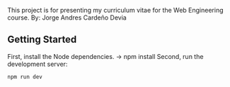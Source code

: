 This project is for presenting my curriculum vitae for the Web Engineering course.
By: Jorge Andres Cardeño Devia

## Getting Started
First, install the Node dependencies.
-> npm install
Second, run the development server:
```bash
npm run dev
```
